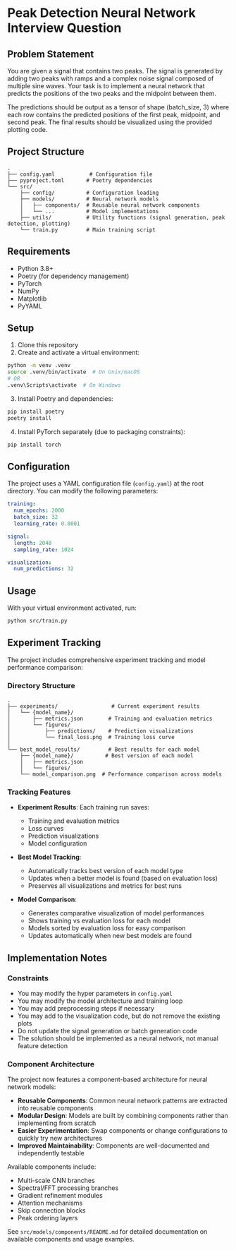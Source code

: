 # Peak Detection Neural Network Interview Question

## Problem Statement
You are given a signal that contains two peaks. The signal is generated by adding two peaks with ramps and a complex noise signal composed of multiple sine waves. Your task is to implement a neural network that predicts the positions of the two peaks and the midpoint between them.

The predictions should be output as a tensor of shape (batch_size, 3) where each row contains the predicted positions of the first peak, midpoint, and second peak. The final results should be visualized using the provided plotting code.

## Project Structure
```
.
├── config.yaml           # Configuration file
├── pyproject.toml       # Poetry dependencies
└── src/
    ├── config/          # Configuration loading
    ├── models/          # Neural network models
    │   ├── components/  # Reusable neural network components
    │   └── ...          # Model implementations
    ├── utils/           # Utility functions (signal generation, peak detection, plotting)
    └── train.py         # Main training script
```

## Requirements
- Python 3.8+
- Poetry (for dependency management)
- PyTorch
- NumPy
- Matplotlib
- PyYAML

## Setup
1. Clone this repository
2. Create and activate a virtual environment:
```bash
python -m venv .venv
source .venv/bin/activate  # On Unix/macOS
# OR
.venv\Scripts\activate  # On Windows
```

3. Install Poetry and dependencies:
```bash
pip install poetry
poetry install
```

4. Install PyTorch separately (due to packaging constraints):
```bash
pip install torch
```

## Configuration
The project uses a YAML configuration file (`config.yaml`) at the root directory. You can modify the following parameters:

```yaml
training:
  num_epochs: 2000
  batch_size: 32
  learning_rate: 0.0001

signal:
  length: 2048
  sampling_rate: 1024

visualization:
  num_predictions: 32
```

## Usage
With your virtual environment activated, run:
```bash
python src/train.py
```

## Experiment Tracking
The project includes comprehensive experiment tracking and model performance comparison:

### Directory Structure
```
.
├── experiments/                 # Current experiment results
│   └── {model_name}/
│       ├── metrics.json        # Training and evaluation metrics
│       └── figures/
│           ├── predictions/    # Prediction visualizations
│           └── final_loss.png  # Training loss curve
│
└── best_model_results/         # Best results for each model
    ├── {model_name}/          # Best version of each model
    │   ├── metrics.json
    │   └── figures/
    └── model_comparison.png  # Performance comparison across models
```

### Tracking Features
- **Experiment Results**: Each training run saves:
  - Training and evaluation metrics
  - Loss curves
  - Prediction visualizations
  - Model configuration

- **Best Model Tracking**: 
  - Automatically tracks best version of each model type
  - Updates when a better model is found (based on evaluation loss)
  - Preserves all visualizations and metrics for best runs

- **Model Comparison**:
  - Generates comparative visualization of model performances
  - Shows training vs evaluation loss for each model
  - Models sorted by evaluation loss for easy comparison
  - Updates automatically when new best models are found

## Implementation Notes
### Constraints
- You may modify the hyper parameters in `config.yaml`
- You may modify the model architecture and training loop
- You may add preprocessing steps if necessary
- You may add to the visualization code, but do not remove the existing plots
- Do not update the signal generation or batch generation code
- The solution should be implemented as a neural network, not manual feature detection

### Component Architecture
The project now features a component-based architecture for neural network models:

- **Reusable Components**: Common neural network patterns are extracted into reusable components
- **Modular Design**: Models are built by combining components rather than implementing from scratch
- **Easier Experimentation**: Swap components or change configurations to quickly try new architectures
- **Improved Maintainability**: Components are well-documented and independently testable

Available components include:
- Multi-scale CNN branches
- Spectral/FFT processing branches
- Gradient refinement modules
- Attention mechanisms
- Skip connection blocks
- Peak ordering layers

See `src/models/components/README.md` for detailed documentation on available components and usage examples.
